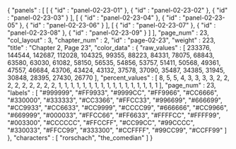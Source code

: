 {
  "panels" : [
    [
      {
        "id" : "panel-02-23-01"
      },
      {
        "id" : "panel-02-23-02"
      },
      {
        "id" : "panel-02-23-03"
      }
    ],
    [
      {
        "id" : "panel-02-23-04"
      },
      {
        "id" : "panel-02-23-05"
      },
      {
        "id" : "panel-02-23-06"
      }
    ],
    [
      {
        "id" : "panel-02-23-07"
      },
      {
        "id" : "panel-02-23-08"
      },
      {
        "id" : "panel-02-23-09"
      }
    ]
  ],
  "page_num" : 23,
  "col_layout" : 3,
  "chapter_num" : 2,
  "id" : "page-02-23",
  "weight" : 223,
  "title" : "Chapter 2, Page 23",
  "color_data" : {
    "raw_values" : [
      233376,
      144544,
      142687,
      112028,
      104325,
      99355,
      88223,
      84331,
      78075,
      68843,
      63580,
      63030,
      61082,
      58150,
      56535,
      54856,
      53757,
      51411,
      50568,
      49361,
      47557,
      46684,
      43706,
      43424,
      43132,
      37578,
      37090,
      35487,
      34385,
      31945,
      30848,
      28395,
      27430,
      26770
    ],
    "percent_values" : [
      8,
      5,
      5,
      4,
      3,
      3,
      3,
      3,
      2,
      2,
      2,
      2,
      2,
      2,
      2,
      2,
      2,
      1,
      1,
      1,
      1,
      1,
      1,
      1,
      1,
      1,
      1,
      1,
      1,
      1,
      1,
      1,
      1,
      1
    ],
    "page_num" : 23,
    "labels" : [
      "#999999",
      "#FF9933",
      "#9999CC",
      "#FF9966",
      "#CC6666",
      "#330000",
      "#333333",
      "#CC3366",
      "#FFCC33",
      "#996699",
      "#666699",
      "#CC9933",
      "#CC6633",
      "#CC9999",
      "#CCCC99",
      "#666666",
      "#CC9966",
      "#669999",
      "#000033",
      "#FFCC66",
      "#FF6633",
      "#FFFFCC",
      "#FFFF99",
      "#003300",
      "#CCCCCC",
      "#FFCCFF",
      "#CC99CC",
      "#99CCCC",
      "#330033",
      "#FFCC99",
      "#333300",
      "#CCFFFF",
      "#99CC99",
      "#CCFF99"
    ]
  },
  "characters" : [
    "rorschach",
    "the_comedian"
  ]
}
